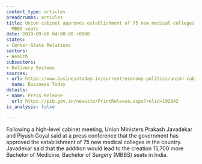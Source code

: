 ```yaml
---
content_type: articles
breadcrumbs: articles
title: Union cabinet approves establishment of 75 new medical colleges; to add 15,700
  MBBS seats
date: 2019-09-06 04:00:00 +0000
states:
- Center-State Relations
sectors:
- Health
subsectors:
- Delivery Systems
sources:
- url: https://www.businesstoday.in/current/economy-politics/union-cabinet-approves-establishment-of-75-new-medical-colleges-to-add-15700-mbbs-seats/story/375900.html
  name: Business Today
details:
- name: Press Release
  url: https://pib.gov.in/newsite/PrintRelease.aspx?relid=192842
is_analysis: false

---
```

Following a high-level cabinet meeting, Union Ministers Prakash Javadekar and Piyush Goyal said at a press conference that the government has approved the establishment of 75 new medical colleges in the country. Javadekar said that the addition would lead to the creation 15,700 more Bachelor of Medicine, Bachelor of Surgery (MBBS) seats in India.